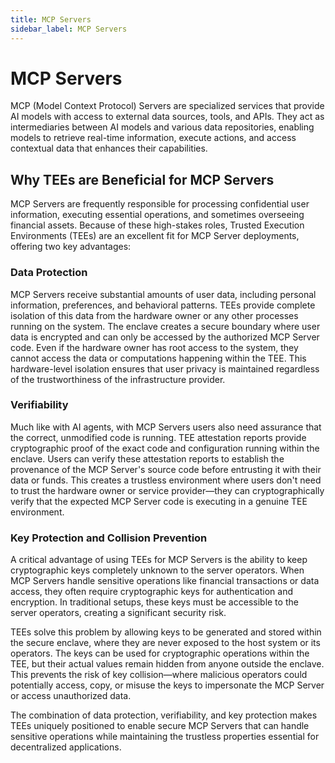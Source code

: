 ```yaml
---
title: MCP Servers
sidebar_label: MCP Servers
---
```


# MCP Servers 

MCP (Model Context Protocol) Servers are specialized services that provide AI models with access to external data sources, tools, and APIs. They act as intermediaries between AI models and various data repositories, enabling models to retrieve real-time information, execute actions, and access contextual data that enhances their capabilities.

## Why TEEs are Beneficial for MCP Servers

MCP Servers are frequently responsible for processing confidential user information, executing essential operations, and sometimes overseeing financial assets. Because of these high-stakes roles, Trusted Execution Environments (TEEs) are an excellent fit for MCP Server deployments, offering two key advantages:

### Data Protection 

MCP Servers receive substantial amounts of user data, including personal information, preferences, and behavioral patterns. TEEs provide complete isolation of this data from the hardware owner or any other processes running on the system. The enclave creates a secure boundary where user data is encrypted and can only be accessed by the authorized MCP Server code. Even if the hardware owner has root access to the system, they cannot access the data or computations happening within the TEE. This hardware-level isolation ensures that user privacy is maintained regardless of the trustworthiness of the infrastructure provider.

### Verifiability

Much like with AI agents, with MCP Servers users also need assurance that the correct, unmodified code is running. TEE attestation reports provide cryptographic proof of the exact code and configuration running within the enclave. Users can verify these attestation reports to establish the provenance of the MCP Server's source code before entrusting it with their data or funds. This creates a trustless environment where users don't need to trust the hardware owner or service provider—they can cryptographically verify that the expected MCP Server code is executing in a genuine TEE environment.

### Key Protection and Collision Prevention

A critical advantage of using TEEs for MCP Servers is the ability to keep cryptographic keys completely unknown to the server operators. When MCP Servers handle sensitive operations like financial transactions or data access, they often require cryptographic keys for authentication and encryption. In traditional setups, these keys must be accessible to the server operators, creating a significant security risk.

TEEs solve this problem by allowing keys to be generated and stored within the secure enclave, where they are never exposed to the host system or its operators. The keys can be used for cryptographic operations within the TEE, but their actual values remain hidden from anyone outside the enclave. This prevents the risk of key collision—where malicious operators could potentially access, copy, or misuse the keys to impersonate the MCP Server or access unauthorized data.

The combination of data protection, verifiability, and key protection makes TEEs uniquely positioned to enable secure MCP Servers that can handle sensitive operations while maintaining the trustless properties essential for decentralized applications.

